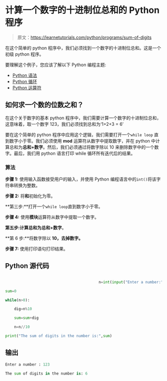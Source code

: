 # 计算一个数字的十进制位总和的 Python 程序

> 原文：<https://learnetutorials.com/python/programs/sum-of-digits>

在这个简单的 python 程序中，我们必须找到一个数字的十进制位总和。这是一个初级 python 程序。

要理解这个例子，您应该了解以下 Python 编程主题:

*   [Python 语法](../../python/syntax-comments "Python Syntax")
*   [Python 循环](../../python/python-loop-tutorials "Loops in Python")
*   [Python 运算符](../../python/python-operators "Python Operators")

## 如何求一个数的位数之和？

在这个关于数字的基本 python 程序中，我们需要计算一个数字的十进制位总和，这意味着，取一个数字 123，我们必须找到总和为‘1+2+3 = 6’

要在这个简单的 python 程序中应用这个逻辑，我们需要打开一个`while loop` 直到数字小于零。我们必须使用 **mod** 运算符从数字中提取数字，并在 python 中计算总和为**总和+数字**。然后，我们必须通过将数字除以 10 来删除数字中的一个数字。最后，我们用 python 语言打印 while 循环所有迭代后的结果。

### 算法

**步骤 1:** 使用输入函数接受用户的输入，并使用 Python 编程语言中的`int()`将该字符串转换为整数。

**步骤 2:** 将**和**初始化为零。

**第三步:**打开一个`while loop`直到数字小于零。

**步骤 4:** 使用**模块**运算符从数字中提取一个数字。

**第五步:**计算总和为**总和+数字**。

**第 6 步:**将数字除以 **10，去掉数字。**

**步骤 7:** 使用打印语句打印结果。

## Python 源代码

```py

                                          n=int(input("Enter a number:"))

sum=0

while(n>0):

    dig=n%10

    sum=sum+dig

    n=n//10

print("The sum of digits in the number is:",sum)

```

## 输出

```py
Enter a number : 123

The sum of digits in the number is: 6
```